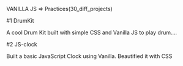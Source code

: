 VANILLA JS => Practices(30_diff_projects)

#1 DrumKit

A cool Drum Kit built with simple CSS and Vanilla JS to play drum....

#2 JS-clock

Built a basic JavaScript Clock using Vanilla.
Beautified it with CSS
